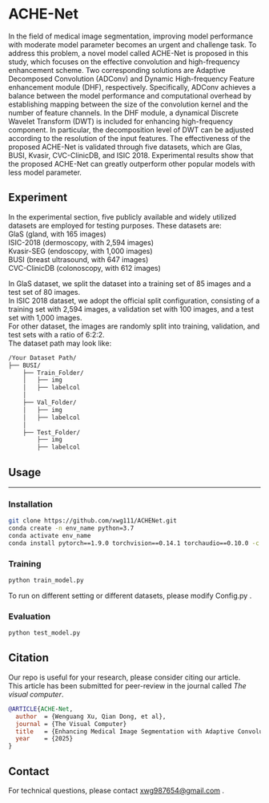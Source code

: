 # ACHE-Net

In the field of medical image segmentation, improving model performance with moderate model parameter becomes an urgent and challenge task. To address this problem, a novel model called ACHE-Net is proposed in this study, which focuses on the effective convolution and high-frequency enhancement scheme. Two corresponding solutions are Adaptive Decomposed Convolution (ADConv) and Dynamic High-frequency Feature enhancement module (DHF), respectively. Specifically, ADConv achieves a balance between the model performance and computational overhead by establishing mapping between the size of the convolution kernel and the number of feature channels. In the DHF module, a dynamical Discrete Wavelet Transform (DWT) is included for enhancing high-frequency component. In particular, the decomposition level of DWT can be adjusted according to the resolution of the input features. The effectiveness of the proposed ACHE-Net is validated through five datasets, which are Glas, BUSI, Kvasir, CVC-ClinicDB, and ISIC 2018. Experimental results show that the proposed ACHE-Net can greatly outperform other popular models with less model parameter.


## Experiment
In the experimental section, five publicly available and widely utilized datasets are employed for testing purposes. These datasets are:<br> 
GlaS (gland, with 165 images)<br>
ISIC-2018 (dermoscopy, with 2,594 images)<br>
Kvasir-SEG (endoscopy, with 1,000 images)<br> 
BUSI (breast ultrasound, with 647 images)<br> 
CVC-ClinicDB (colonoscopy, with 612 images)<br>  


In GlaS dataset, we split the dataset into a training set of 85 images and a test set of 80 images. <br>
In ISIC 2018 dataset, we adopt the official split configuration, consisting of a training set with 2,594 images, a validation set with 100 images, and a test set with 1,000 images. <br>
For other dataset, the images are randomly split into training, validation, and test sets with a ratio of 6:2:2.<br>
The dataset path may look like:
```bash
/Your Dataset Path/
├── BUSI/
    ├── Train_Folder/
    │   ├── img
    │   ├── labelcol
    │
    ├── Val_Folder/
    │   ├── img
    │   ├── labelcol
    │
    ├── Test_Folder/
        ├── img
        ├── labelcol
```


## Usage

---

### **Installation**
```bash
git clone https://github.com/xwg111/ACHENet.git
conda create -n env_name python=3.7
conda activate env_name
conda install pytorch==1.9.0 torchvision==0.14.1 torchaudio==0.10.0 -c pytorch -c nvidia
``` 


### **Training**
```bash
python train_model.py
```
To run on different setting or different datasets, please modify Config.py .


### **Evaluation**
```bash
python test_model.py
``` 


## Citation

Our repo is useful for your research, please consider citing our article. <br>
This article has been submitted for peer-review in the journal called *The visual computer*.<br>
```bibtex
@ARTICLE{ACHE-Net,
  author  = {Wenguang Xu, Qian Dong, et al},
  journal = {The Visual Computer}
  title   = {Enhancing Medical Image Segmentation with Adaptive Convolution and Dynamic High-Frequency Feature Enhancement},
  year    = {2025}
}
```


## Contact
For technical questions, please contact xwg987654@gmail.com .

